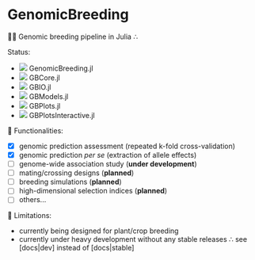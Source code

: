 # GenomicBreeding

🧬🌱 Genomic breeding pipeline in Julia ∴ 

Status:
- [![](https://github.com/GenomicBreeding/GenomicBreeding.jl/actions/workflows/CI.yml/badge.svg)](https://github.com/GenomicBreeding/GenomicBreeding.jl/actions) GenomicBreeding.jl
- [![](https://github.com/GenomicBreeding/GBCore.jl/actions/workflows/CI.yml/badge.svg)](https://github.com/GenomicBreeding/GBCore.jl/actions) GBCore.jl
- [![](https://github.com/GenomicBreeding/GBIO.jl/actions/workflows/CI.yml/badge.svg)](https://github.com/GenomicBreeding/GBIO.jl/actions) GBIO.jl
- [![](https://github.com/GenomicBreeding/GBModels.jl/actions/workflows/CI.yml/badge.svg)](https://github.com/GenomicBreeding/GBModels.jl/actions) GBModels.jl
- [![](https://github.com/GenomicBreeding/GBPlots.jl/actions/workflows/CI.yml/badge.svg)](https://github.com/GenomicBreeding/GBPlots.jl/actions) GBPlots.jl
- [![](https://github.com/GenomicBreeding/GBPlotsInteractive.jl/actions/workflows/CI.yml/badge.svg)](https://github.com/GenomicBreeding/GBPlotsInteractive.jl/actions) GBPlotsInteractive.jl

🧙 Functionalities:
- [X] genomic prediction assessment (repeated k-fold cross-validation)
- [X] genomic prediction *per se* (extraction of allele effects)
- [ ] genome-wide association study (**under development**)
- [ ] mating/crossing designs (**planned**)
- [ ] breeding simulations (**planned**)
- [ ] high-dimensional selection indices (**planned**)
- [ ] others...

🌱 Limitations:
- currently being designed for plant/crop breeding
- currently under heavy development without any stable releases ∴ see [docs|dev] instead of [docs|stable]

<!--

**Here are some ideas to get you started:**

🙋‍♀️ A short introduction - what is your organization all about?
🌈 Contribution guidelines - how can the community get involved?
👩‍💻 Useful resources - where can the community find your docs? Is there anything else the community should know?
🍿 Fun facts - what does your team eat for breakfast?
🧙 Remember, you can do mighty things with the power of [Markdown](https://docs.github.com/github/writing-on-github/getting-started-with-writing-and-formatting-on-github/basic-writing-and-formatting-syntax)
-->
